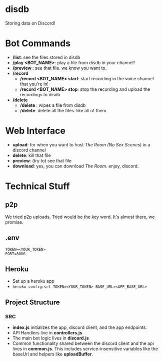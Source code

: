 # disdb

Storing data on Discord!

# Bot Commands

- **/list**: see the files stored in disdb
- **/play <BOT_NAME>**: play a file from disdb in your channel!
- **/preview <FILENAME>**: see that file. we know you want to.
- **/record**
  - **/record <BOT_NAME> start**: start recording in the voice channel that you're in!
  - **/record <BOT_NAME> stop**: stop the recording and upload the recordings to disdb
- **/delete**
  - **/delete <FILENAME>**: wipes a file from disdb
  - **/delete**: delete all the files. like all of them.

# Web Interface

- **upload**: for when you want to host _The Room (No Sex Scenes)_ in a discord channel
- **delete**: kill that file
- **preview**: (try to) see that file
- **download**: yes, you can download _The Room_. enjoy, discord.

# Technical Stuff

## p2p

We tried p2p uploads. Tried would be the key word. It's almost there, we promise.

## .env

```
TOKEN=<YOUR_TOKEN>
PORT=8080
```

## Heroku

- Set up a heroku app
- `heroku config:set TOKEN=<YOUR_TOKEN> BASE_URL=<APP_BASE_URL>`

## Project Structure

### SRC

- **index.js** initializes the app, discord client, and the app endpoints.
- API Handlers live in **controllers.js**
- The main bot logic lives in **discord.js**
- Common functionality shared between the discord client and the api lives in **common.js**. This includes service-insensitive variables like the baseUrl and helpers like **uploadBuffer**.

